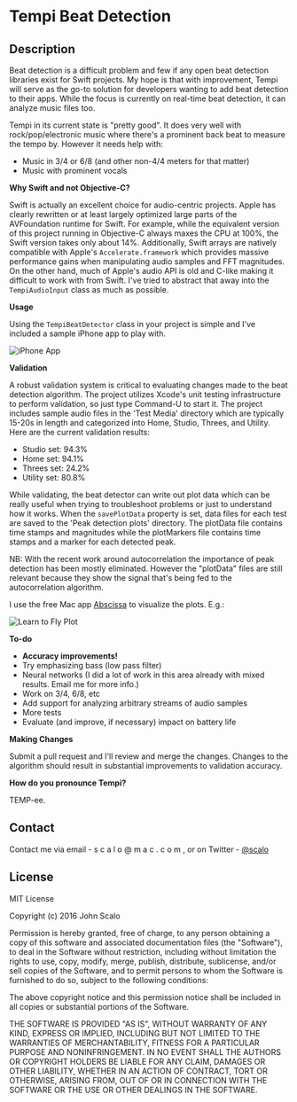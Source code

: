 # Tempi Beat Detection

## Description

Beat detection is a difficult problem and few if any open beat detection libraries exist for Swift projects. My hope is that with improvement, Tempi will serve as the go-to solution for developers wanting to add beat detection to their apps. While the focus is currently on real-time beat detection, it can analyze music files too.

Tempi in its current state is "pretty good". It does very well with rock/pop/electronic music where there's a prominent back beat to measure the tempo by. However it needs help with:

- Music in 3/4 or 6/8 (and other non-4/4 meters for that matter)
- Music with prominent vocals

<b>Why Swift and not Objective-C?</b>


Swift is actually an excellent choice for audio-centric projects. Apple has clearly rewritten or at least largely optimized large parts of the AVFoundation runtime for Swift. For example, while the equivalent version of this project running in Objective-C always maxes the CPU at 100%, the Swift version takes only about 14%. Additionally, Swift arrays are natively compatible with Apple's ```Accelerate.framework``` which provides massive performance gains when manipulating audio samples and FFT magnitudes. On the other hand, much of Apple's audio API is old and C-like making it difficult to work with from Swift. I've tried to abstract that away into the ```TempiAudioInput``` class as much as possible.

<b>Usage</b>


Using the ```TempiBeatDetector``` class in your project is simple and I've included a sample iPhone app to play with.

![iPhone App](https://github.com/jscalo/TempiBeatDetection/blob/master/images/iphone-app.png "iPhone App")

<b>Validation</b>

A robust validation system is critical to evaluating changes made to the beat detection algorithm. The project utilizes Xcode's unit testing infrastructure to perform validation, so just type Command-U to start it. The project includes sample audio files in the 'Test Media' directory which are typically 15-20s in length and categorized into Home, Studio, Threes, and Utility. Here are the current validation results:

- Studio set: 94.3%
- Home set: 94.1%
- Threes set: 24.2%
- Utility set: 80.8%

While validating, the beat detector can write out plot data which can be really useful when trying to troubleshoot problems or just to understand how it works. When the ```savePlotData``` property is set, data files for each test are saved to the 'Peak detection plots' directory. The plotData file contains time stamps and magnitudes while the plotMarkers file contains time stamps and a marker for each detected peak.

NB: With the recent work around autocorrelation the importance of peak detection has been mostly eliminated. However the "plotData" files are still relevant because they show the signal that's being fed to the autocorrelation algorithm.

I use the free Mac app [Abscissa](http://rbruehl.macbay.de) to visualize the plots. E.g.:

![Learn to Fly Plot](https://github.com/jscalo/TempiBeatDetection/blob/master/images/learn-to-fly-plot.png "Learn to Fly Plot")


<b>To-do</b>

- <b>Accuracy improvements!</b>
 - Try emphasizing bass (low pass filter)
 - Neural networks (I did a lot of work in this area already with mixed results. Email me for more info.)
 - Work on 3/4, 6/8, etc
- Add support for analyzing arbitrary streams of audio samples
- More tests
- Evaluate (and improve, if necessary) impact on battery life

<b>Making Changes</b>

Submit a pull request and I'll review and merge the changes. Changes to the algorithm should result in substantial improvements to validation accuracy.

<b>How do you pronounce Tempi?</b>

TEMP-ee.

## Contact

Contact me via email - s c a l o @ m a c . c o m , or on Twitter - [@scalo](https://twitter.com/intent/user?screen_name=scalo)
## License

MIT License

Copyright (c) 2016 John Scalo

Permission is hereby granted, free of charge, to any person obtaining a copy
of this software and associated documentation files (the "Software"), to deal
in the Software without restriction, including without limitation the rights
to use, copy, modify, merge, publish, distribute, sublicense, and/or sell
copies of the Software, and to permit persons to whom the Software is
furnished to do so, subject to the following conditions:

The above copyright notice and this permission notice shall be included in all
copies or substantial portions of the Software.

THE SOFTWARE IS PROVIDED "AS IS", WITHOUT WARRANTY OF ANY KIND, EXPRESS OR
IMPLIED, INCLUDING BUT NOT LIMITED TO THE WARRANTIES OF MERCHANTABILITY,
FITNESS FOR A PARTICULAR PURPOSE AND NONINFRINGEMENT. IN NO EVENT SHALL THE
AUTHORS OR COPYRIGHT HOLDERS BE LIABLE FOR ANY CLAIM, DAMAGES OR OTHER
LIABILITY, WHETHER IN AN ACTION OF CONTRACT, TORT OR OTHERWISE, ARISING FROM,
OUT OF OR IN CONNECTION WITH THE SOFTWARE OR THE USE OR OTHER DEALINGS IN THE
SOFTWARE.
